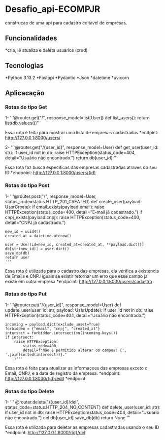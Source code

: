 # Desafio_api-ECOMPJR
 construçao de uma api para cadastro editavel de empresas.

 ## Funcionalidades 
 *cria, lê atualiza e deleta usuarios (crud)
 

 ## Tecnologias
 *Python 3.13.2
 *Fastapi
 *Pydantic
 *Json
 *datetime
 *uvicorn
 
 ## Aplicacação
 
 ### Rotas do tipo Get

 1-
 '''@router.get("/", response_model=list[User])
def list_users():
    return list(db.values())'''

Essa rota é feita para mostrar uma lista de empresas cadastradas 
*endpint: http://127.0.0.1:8000/users/ 

2-
'''@router.get("/{user_id}", response_model=User)
def get_user(user_id: str):
    if user_id not in db:
        raise HTTPException(status_code=404, detail="Usuário não encontrado.")
    return db[user_id] 
    '''

Essa rota faz busca especificas das empresas cadastradas atraves do seu ID 
*endpoint: http://127.0.0.1:8000/users/{id}

### Rotas do tipo Post 
1- 
'''@router.post("/", response_model=User, status_code=status.HTTP_201_CREATED)
def create_user(payload: UserCreate):
    if email_exists(payload.email):
        raise HTTPException(status_code=400, detail="E-mail já cadastrado.")
    if cnpj_exists(payload.cnpj):
        raise HTTPException(status_code=400, detail="CNPJ já cadastrado.")

    new_id = uuid4()
    created_at = datetime.utcnow()

    user = User(id=new_id, created_at=created_at, **payload.dict())
    db[str(new_id)] = user.dict()
    save_db(db)
    return user
    '''

Essa rota é utilizada para o cadastro das empresas, ela verifica a existencia de Emails e CNPJ iguais se existir retornar um erro que esse campo ja existe em outra empresa
*endpoint: http://127.0.0.1:8000/users/cadastro 


### Rotas do tipo Put 
1- 
'''@router.put("/{user_id}", response_model=User)
def update_user(user_id: str, payload: UserUpdate):
    if user_id not in db:
        raise HTTPException(status_code=404, detail="Usuário não encontrado.")

    incoming = payload.dict(exclude_unset=True)
    forbidden = {"email", "cnpj", "created_at"}
    intersect = forbidden.intersection(incoming.keys())
    if intersect:
        raise HTTPException(
            status_code=400,
            detail=f"Não é permitido alterar os campos: {', '.join(sorted(intersect))}."
        )'''

Essa rota é feita para atualizar as informaçoes das empresas exceto o Email, CNPJ, e a data de registro da empresa.
*endpoint: http://127.0.0.1:8000/{id}/edit
*endpoint: 
### Rotas do tipo Delete

1-
'''
@router.delete("/{user_id}/del", status_code=status.HTTP_204_NO_CONTENT)
def delete_user(user_id: str):
    if user_id not in db:
        raise HTTPException(status_code=404, detail="Usuário não encontrado.")
    del db[user_id]
    save_db(db)
    return None
'''

Essa rota é utilizada para deletar as empresas cadastradas usando o seu ID
*endpoint: http://127.0.0.1:8000/{id}/del
